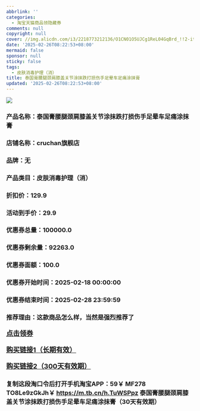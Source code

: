 ```yaml
---
abbrlink: ''
categories:
  - 淘宝天猫商品领隐藏券
comments: null
copyright: null
cover: //img.alicdn.com/i3/2218773212136/O1CN01O5UJCg1ReL04GqBrd_!!2-item_pic.png
date: '2025-02-26T08:22:53+08:00'
mermaid: false
sponsor: null
sticky: false
tags:
  - 皮肤消毒护理（消）
title: 泰国膏腰腿颈肩膝盖关节涂抹跌打损伤手足晕车足痛涂抹膏
updated: '2025-02-26T08:22:53+08:00'
--- 
```


![](//img.alicdn.com/i3/2218773212136/O1CN01O5UJCg1ReL04GqBrd_!!2-item_pic.png)

### 产品名称：泰国膏腰腿颈肩膝盖关节涂抹跌打损伤手足晕车足痛涂抹膏
### 店铺名称：cruchan旗舰店
### 品牌：无
### 产品类目：皮肤消毒护理（消）
### 折扣价：129.9
### 活动到手价：29.9
### 优惠券总量：100000.0
### 优惠券剩余量：92263.0
### 优惠券面额：100.0
### 优惠券开始时间：2025-02-18 00:00:00	
### 优惠券结束时间：2025-02-28 23:59:59	
### 推荐理由：这款商品怎么样，当然是强烈推荐了

<p style="font-size: 18px; font-weight: bold;">
  <a href="https://uland.taobao.com/coupon/edetail?e=sJMMbuFLnLelhHvvyUNXZfh8CuWt5YH5OVuOuRD5gLJMmdsrkidbOWBzzpT26idJ9YBhmccV5RXHioGo7fwr%2BJCigm%2BXS%2BGOF43yy9c3%2FCCrSkYB8mtJx5x8qnjK5TpNRSHvQe2jOLZ9pbNCYX0I%2BPP%2BWUTgK%2F%2B0I%2BtaUgbudUxA%2B536asYsLWVfKa%2BhVnND7CBtAz%2B5YGIu4p%2F3YuVkQ5jB6TX2HR3QQ5WKStDdyeTLAJho1Tgm24y1rRo98IyIzxHHRjXbSzC3GXpSbfs48m7DTaXfHQguXxKYbwI4%2BgiFeSRK03Zfy0zBNbb6bFzK2wsifBCteGeyHVvYwF84GiUzVkkdwsIm&traceId=21665f9817407225954674899d132c&union_lens=lensId%3AOPT%401740722606%402107f903_0de7_1954b2712c4_b3fc%4001%40eyJmbG9vcklkIjo3MzM1NH0ie" target="_blank">点击领券</a>
</p>
<p style="font-size: 18px; font-weight: bold;">
  <a href="https://s.click.taobao.com/t?e=m%3D2%26s%3DMlTYOtoGu19w4vFB6t2Z2ueEDrYVVa64K7Vc7tFgwiHjf2vlNIV67kyLuerTQxoGMlIj6E1wLr73ID%2FV1RqsF4wnCJeELi4I%2FIEn%2BS1IjHAB0ghlTd7WlZVm%2FOAUUFw71qrpxiwMoCNxc1AtbZGVS4dstsd1tRxXmGp23KxWWBTNEPXytV9ALoS4zvCRUrqugPIs5%2BSalUfLxi9Uk0k0J1nAjjWe9XRDs8lZUlK9Pt02ia1ld4EqoKco7xJ16lJTYjgSWrfQ1QqPgysBSxHfUOXVLEPDWL24%2FufIeaShmLvWGPPZ03CRxN93wgzsoa5ocgQFbQqgO2HGDmntuH4VtA%3D%3D" target="_blank">购买链接1（长期有效）</a>
</p>
<p style="font-size: 18px; font-weight: bold;">
  <a href="https://s.click.taobao.com/nIuLRYs" target="_blank">购买链接2（300天有效期）</a>
</p>

### 复制这段淘口令后打开手机淘宝APP：59￥ MF278 TO8Le9zGkJh￥ https://m.tb.cn/h.TuWSPpz  泰国膏腰腿颈肩膝盖关节涂抹跌打损伤手足晕车足痛涂抹膏（30天有效期）
